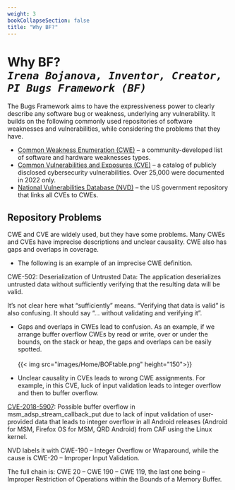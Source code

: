 ```yaml
---
weight: 3
bookCollapseSection: false
title: "Why BF?"
---
```

# Why BF? <br/>_`Irena Bojanova, Inventor, Creator, PI Bugs Framework (BF)`_

The Bugs Framework aims to have the expressiveness power to clearly describe any software bug or weakness, underlying any vulnerability. It builds on the following commonly used repositories of software weaknesses and vulnerabilities, while considering the problems that they have.

*   [Common Weakness Enumeration (CWE)](https://cwe.mitre.org/) – a community-developed list of software and hardware weaknesses types.
*   [Common Vulnerabilities and Exposures (CVE)](https://cve.mitre.org/) – a catalog of publicly disclosed cybersecurity vulnerabilities. Over 25,000 were documented in 2022 only.
*   [National Vulnerabilities Database (NVD)](https://nvd.nist.gov/) – the US government repository that links all CVEs to CWEs.

## Repository Problems

CWE and CVE are widely used, but they have some problems. Many CWEs and CVEs have imprecise descriptions and unclear causality. CWE also has gaps and overlaps in coverage.

*   The following is an example of an imprecise CWE definition.

CWE-502: Deserialization of Untrusted Data: The application deserializes untrusted data without sufficiently verifying that the resulting data will be valid.

It’s not clear here what “sufficiently” means. “Verifying that data is valid” is also confusing. It should say “... without validating and verifying it”.

*   Gaps and overlaps in CWEs lead to confusion. As an example, if we arrange buffer overflow CWEs by read or write, over or under the bounds, on the stack or heap, the gaps and overlaps can be easily spotted.
<br/><br/>
{{< img src="images/Home/BOFtable.png" height="150">}}

*   Unclear causality in CVEs leads to wrong CWE assignments. For example, in this CVE, luck of input validation leads to integer overflow and then to buffer overflow.

[CVE-2018-5907](https://cve.mitre.org/cgi-bin/cvename.cgi?name=CVE-2018-5907): Possible buffer overflow in msm\_adsp\_stream\_callback\_put due to lack of input validation of user-provided data that leads to integer overflow in all Android releases (Android for MSM, Firefox OS for MSM, QRD Android) from CAF using the Linux kernel.

NVD labels it with CWE-190 – Integer Overflow or Wraparound, while the cause is CWE-20 – Improper Input Validation.

The full chain is: CWE 20 – CWE 190 – CWE 119, the last one being – Improper Restriction of Operations within the Bounds of a Memory Buffer.



